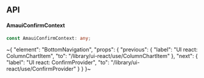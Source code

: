 

## API

#### AmauiConfirmContext

```ts
const AmauiConfirmContext: any;
```


~{
  "element": "BottomNavigation",
  "props": {
    "previous": {
      "label": "UI react: ColumnChartItem",
      "to": "/library/ui-react/use/ColumnChartItem"
    },
    "next": {
      "label": "UI react: ConfirmProvider",
      "to": "/library/ui-react/use/ConfirmProvider"
    }
  }
}~
